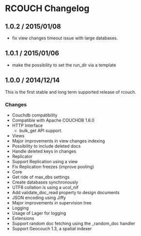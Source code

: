 # RCOUCH Changelog

## 1.0.2 / 2015/01/08

- fix view changes timeout issue with large databases.

## 1.0.1 / 2015/01/06

- make the possibility to set the run_dir via a template

## 1.0.0 / 2014/12/14

This is the first stable and long term supported release of rcouch.

### Changes

- Couchdb compatibility
 - Compatible with Apache COUCHDB 1.6.0
- HTTP Interface
  - bulk_get API support.
- Views
 - Major improvements in view changes indexing
 - Possibility to include deleted docs
 - Handle deleted keys in changes
- Replicator
 - Support Replication using a view
 - Fix Replication freezes (improve pooling)
- Core
 - Get ride of max_dbs settings
 - Create databases synchronously
 - UTF8 collation is using a ucol_nif
 - Add validate_doc_read property to design documents
 - JSON encoding using Jiffy
 - Major improvements in supervision tree
- Logging
 - Usage of Lager for logging
- Extensions
 - Support random doc fetching using the _random_doc handler
 - Support Geocouch 1.3, a spatial indexer
